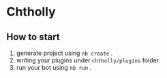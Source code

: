 # Chtholly

## How to start

1. generate project using `nb create` .
2. writing your plugins under `chtholly/plugins` folder.
3. run your bot using `nb run` .
